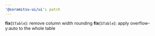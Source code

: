 ```yaml
---
'@soramitsu-ui/ui': patch
---
```


**fix**(`STable`): remove column width rounding 
**fix**(`STable`): apply overflow-y:auto to the whole table